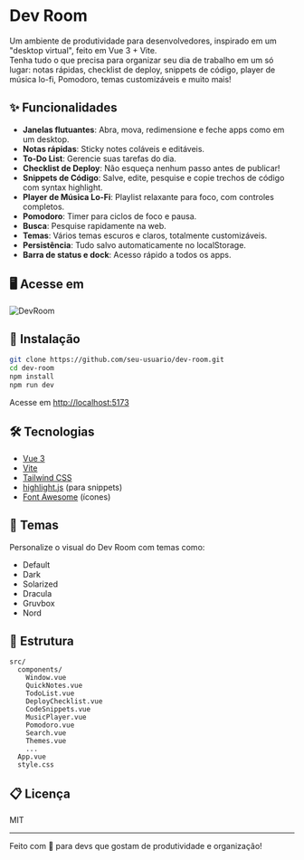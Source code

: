 # Dev Room

Um ambiente de produtividade para desenvolvedores, inspirado em um "desktop virtual", feito em Vue 3 + Vite.  
Tenha tudo o que precisa para organizar seu dia de trabalho em um só lugar: notas rápidas, checklist de deploy, snippets de código, player de música lo-fi, Pomodoro, temas customizáveis e muito mais!

## ✨ Funcionalidades

- **Janelas flutuantes**: Abra, mova, redimensione e feche apps como em um desktop.
- **Notas rápidas**: Sticky notes coláveis e editáveis.
- **To-Do List**: Gerencie suas tarefas do dia.
- **Checklist de Deploy**: Não esqueça nenhum passo antes de publicar!
- **Snippets de Código**: Salve, edite, pesquise e copie trechos de código com syntax highlight.
- **Player de Música Lo-Fi**: Playlist relaxante para foco, com controles completos.
- **Pomodoro**: Timer para ciclos de foco e pausa.
- **Busca**: Pesquise rapidamente na web.
- **Temas**: Vários temas escuros e claros, totalmente customizáveis.
- **Persistência**: Tudo salvo automaticamente no localStorage.
- **Barra de status e dock**: Acesso rápido a todos os apps.

## 🖥️ Acesse em

![DevRoom](https://dev-room-three.vercel.app/)

## 🚀 Instalação

```bash
git clone https://github.com/seu-usuario/dev-room.git
cd dev-room
npm install
npm run dev
```

Acesse em [http://localhost:5173](http://localhost:5173)

## 🛠️ Tecnologias

- [Vue 3](https://vuejs.org/)
- [Vite](https://vitejs.dev/)
- [Tailwind CSS](https://tailwindcss.com/)
- [highlight.js](https://highlightjs.org/) (para snippets)
- [Font Awesome](https://fontawesome.com/) (ícones)

## 🎨 Temas

Personalize o visual do Dev Room com temas como:
- Default
- Dark
- Solarized
- Dracula
- Gruvbox
- Nord

## 📁 Estrutura

```
src/
  components/
    Window.vue
    QuickNotes.vue
    TodoList.vue
    DeployChecklist.vue
    CodeSnippets.vue
    MusicPlayer.vue
    Pomodoro.vue
    Search.vue
    Themes.vue
    ...
  App.vue
  style.css
```

## 📋 Licença

MIT

---

Feito com 💙 para devs que gostam de produtividade e organização!
